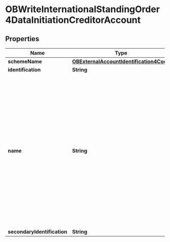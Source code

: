 # OBWriteInternationalStandingOrder4DataInitiationCreditorAccount

## Properties
Name | Type | Description | Notes
------------ | ------------- | ------------- | -------------
**schemeName** | [**OBExternalAccountIdentification4Code**](OBExternalAccountIdentification4Code.md) |  | 
**identification** | **String** |  | 
**name** | **String** | The account name is the name or names of the account owner(s) represented at an account level. Note, the account name is not the product name or the nickname of the account. OB: ASPSPs may carry out name validation for Confirmation of Payee, but it is not mandatory. | 
**secondaryIdentification** | **String** |  |  [optional]
